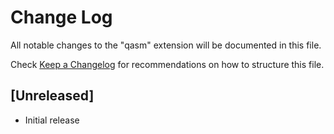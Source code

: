 # Change Log

All notable changes to the "qasm" extension will be documented in this file.

Check [Keep a Changelog](http://keepachangelog.com/) for recommendations on how to structure this file.

## [Unreleased]

- Initial release